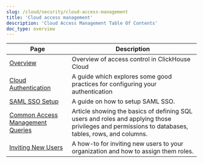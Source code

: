 ```yaml
---
slug: /cloud/security/cloud-access-management
title: 'Cloud access management'
description: 'Cloud Access Management Table Of Contents'
doc_type: overview
---
```


| Page                                                                                         | Description                                                                                                                                       |
|----------------------------------------------------------------------------------------------|---------------------------------------------------------------------------------------------------------------------------------------------------|
| [Overview](/cloud/security/cloud-access-management/overview)                         | Overview of access control in ClickHouse Cloud                                                                                                    |
| [Cloud Authentication](/cloud/security/cloud-authentication)                         | A guide which explores some good practices for configuring your authentication                                                                    |
| [SAML SSO Setup](/cloud/security/saml-setup)                                         | A guide on how to setup SAML SSO.                                                                                                                 |
| [Common Access Management Queries](/cloud/security/common-access-management-queries) | Article showing the basics of defining SQL users and roles and applying those privileges and permissions to databases, tables, rows, and columns. |
| [Inviting New Users](/cloud/security/inviting-new-users)                             | A how-to for inviting new users to your organization and how to assign them roles.                                                                |
